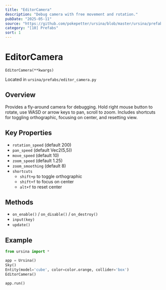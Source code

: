 ```yaml
---
title: "EditorCamera"
description: "Debug camera with free movement and rotation."
pubDate: "2025-05-11"
source: "https://github.com/pokepetter/ursina/blob/master/ursina/prefabs/editor_camera.py"
category: "[10] Prefabs"
sort: 1
---
```


# EditorCamera

`EditorCamera(**kwargs)`

Located in `ursina/prefabs/editor_camera.py`

## Overview

Provides a fly-around camera for debugging. Hold right mouse button to rotate, use WASD or arrow keys to pan, scroll to zoom. Includes shortcuts for toggling orthographic, focusing on center, and resetting view.

## Key Properties

- `rotation_speed` (default 200)  
- `pan_speed` (default Vec2(5,5))  
- `move_speed` (default 10)  
- `zoom_speed` (default 1.25)  
- `zoom_smoothing` (default 8)  
- `shortcuts`  
  - `shift+p` to toggle orthographic  
  - `shift+f` to focus on center  
  - `alt+f` to reset center  

## Methods

- `on_enable()` / `on_disable()` / `on_destroy()`  
- `input(key)`  
- `update()`  

## Example

```python
from ursina import *

app = Ursina()
Sky()
Entity(model='cube', color=color.orange, collider='box')
EditorCamera()

app.run()
```
